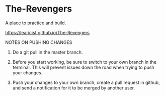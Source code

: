 # The-Revengers
A place to practice and build.

https://learicist.github.io/The-Revengers

NOTES ON PUSHING CHANGES
1. Do a git pull in the master branch.

2. Before you start working, be sure to switch to your own branch in the terminal. This will prevent issues down the road when trying to push your changes.

3. Push your changes to your own branch, create a pull request in github, and send a notification for it to be merged by another user.
